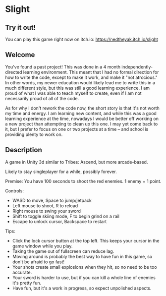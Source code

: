 # Slight
## Try it out!
You can play this game right now on itch.io: https://nedtheyak.itch.io/slight

## Welcome
You've found a past project! This was done in a 4 month independently-directed learning environment. This meant that I had no formal direction for how to write the code, except to make it work, and make it "not atrocious." In other words, my newer education would likely lead me to write this in a much different style, but this was still a good learning experience. I am proud of what I was able to teach myself to create, even if I am not necessarily proud of all of the code.

As for why I don't rework the code now, the short story is that it's not worth my time and energy. I am learning new content, and while this was a good learning experience at the time, nowadays I would be better off working on a new project than attempting to clean up this one. I may yet come back to it, but I prefer to focus on one or two projects at a time – and school is providing plenty to work on.

## Description
A game in Unity 3d similar to Tribes: Ascend, but more arcade-based.

Likely to stay singleplayer for a while, possibly forever.

Premise:
You have 100 seconds to shoot the red enemies. 1 enemy = 1 point.

Controls:
- WASD to move, Space to jump/jetpack
- Left mouse to shoot, R to reload
- Right mouse to swing your sword
- Shift to toggle skiing mode, F to begin grind on a rail
- Escape to unlock cursor, Backspace to restart

Tips:
- Click the lock cursor button at the top left. This keeps your cursor in the game window while you play.
- Taking the game out of fullscreen can reduce lag.
- Moving around is probably the best way to have fun in this game, so don't be afraid to go fast!
- Your shots create small explosions when they hit, so no need to be too accurate.
- Your sword is harder to use, but if you can kill a whole line of enemies it's pretty fun.
- Have fun, but it's a work in progress, so expect unpolished aspects.
